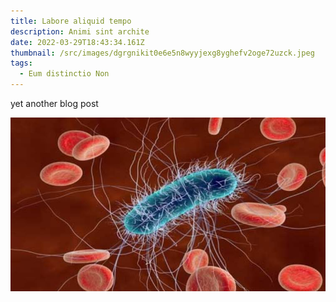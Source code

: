 ```yaml
---
title: Labore aliquid tempo
description: Animi sint archite
date: 2022-03-29T18:43:34.161Z
thumbnail: /src/images/dgrgnikit0e6e5n8wyyjexg8yghefv2oge72uzck.jpeg
tags:
  - Eum distinctio Non
---
```

yet another blog post



![no image](/src/images/dgrgnikit0e6e5n8wyyjexg8yghefv2oge72uzck.jpeg)
